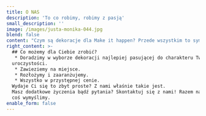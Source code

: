 ```yaml
---
title: O NAS
description: 'To co robimy, robimy z pasją'
small_description: ''
image: /images/justa-monika-044.jpg
blend: false
content: "Czym są dekoracje dla Make it happen? Przede wszystkim to symbol oryginalności, dbałości o detale i pasji. Jeśli myślisz tak samo jak my, to z całą pewnością znajdziesz tu coś dla siebie.\r\n\nJak każdy biznes, i Nasz ma swoją krótką historię. Inspiracją dla stworzenia wypożyczalni dekoracji było to, czego doświadczyłyśmy podczas organizacji własnych wesel. I uwierzcie nie wiązało się to z pozytywnymi emocjami! Pomysłów na dekoracje było w naszych głowach wiele, ale były nie do zdobycia!\r\n\nNa szczęście to już przeszłość! Teraz dzięki Make it happen organizacja każdej uroczystości będzie dla Ciebie prostym i przyjemnym zadaniem. Spójrz, co dla Ciebie przygotowałyśmy."
right_content: >-
  ## Co możemy dla Ciebie zrobić?
   * Doradzimy w wyborze dekoracji najlepiej pasującej do charakteru Twojej
  uroczystości.
   * Zawieziemy na miejsce.
   * Rozłożymy i zaaranżujemy.
   * Wszystko w przystępnej cenie.
  Wydaje Ci się to zbyt proste? Z nami właśnie takie jest.
  Masz dodatkowe życzenia bądź pytania? Skontaktuj się z nami! Razem na pewno
  coś wymyślimy.
enable_form: false
---
```

